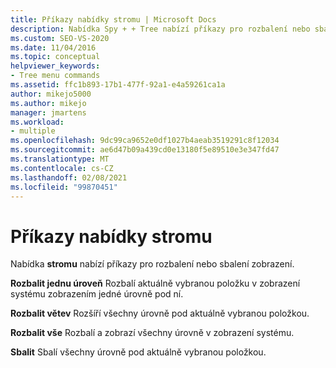 ```yaml
---
title: Příkazy nabídky stromu | Microsoft Docs
description: Nabídka Spy + + Tree nabízí příkazy pro rozbalení nebo sbalení zobrazení. Podívejte se na seznam příkazů nabídky stromu se stručným popisem každého z nich.
ms.custom: SEO-VS-2020
ms.date: 11/04/2016
ms.topic: conceptual
helpviewer_keywords:
- Tree menu commands
ms.assetid: ffc1b893-17b1-477f-92a1-e4a59261ca1a
author: mikejo5000
ms.author: mikejo
manager: jmartens
ms.workload:
- multiple
ms.openlocfilehash: 9dc99ca9652e0df1027b4aeab3519291c8f12034
ms.sourcegitcommit: ae6d47b09a439cd0e13180f5e89510e3e347fd47
ms.translationtype: MT
ms.contentlocale: cs-CZ
ms.lasthandoff: 02/08/2021
ms.locfileid: "99870451"
---
```

# <a name="tree-menu-commands"></a>Příkazy nabídky stromu
Nabídka **stromu** nabízí příkazy pro rozbalení nebo sbalení zobrazení.

 **Rozbalit jednu úroveň** Rozbalí aktuálně vybranou položku v zobrazení systému zobrazením jedné úrovně pod ní.

 **Rozbalit větev** Rozšíří všechny úrovně pod aktuálně vybranou položkou.

 **Rozbalit vše** Rozbalí a zobrazí všechny úrovně v zobrazení systému.

 **Sbalit** Sbalí všechny úrovně pod aktuálně vybranou položkou.
